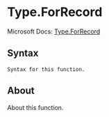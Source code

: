 ---
---

# Type.ForRecord

Microsoft Docs: [Type.ForRecord](https://docs.microsoft.com/en-us/powerquery-m/type-forrecord)

## Syntax

```powerquery-m
Syntax for this function.
```

## About

About this function.

